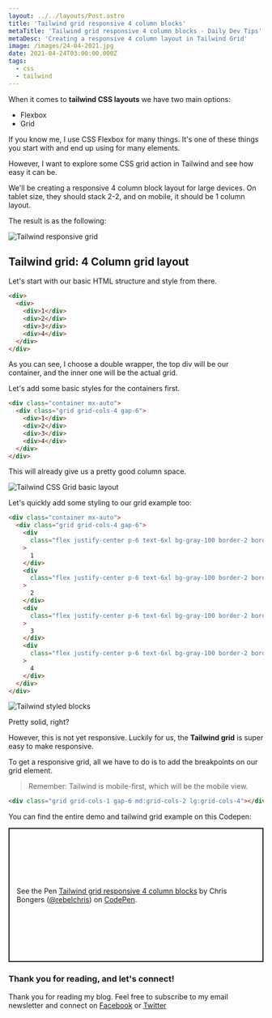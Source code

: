 ```yaml
---
layout: ../../layouts/Post.astro
title: 'Tailwind grid responsive 4 column blocks'
metaTitle: 'Tailwind grid responsive 4 column blocks - Daily Dev Tips'
metaDesc: 'Creating a responsive 4 column layout in Tailwind Grid'
image: /images/24-04-2021.jpg
date: 2021-04-24T03:00:00.000Z
tags:
  - css
  - tailwind
---
```


When it comes to **tailwind CSS layouts** we have two main options:

- Flexbox
- Grid

If you know me, I use CSS Flexbox for many things. It's one of these things you start with and end up using for many elements.

However, I want to explore some CSS grid action in Tailwind and see how easy it can be.

We'll be creating a responsive 4 column block layout for large devices. On tablet size, they should stack 2-2, and on mobile, it should be 1 column layout.

The result is as the following:

![Tailwind responsive grid](https://cdn.hashnode.com/res/hashnode/image/upload/v1618986443272/IjQSRq7cs.gif)

## Tailwind grid: 4 Column grid layout

Let's start with our basic HTML structure and style from there.

```html
<div>
  <div>
    <div>1</div>
    <div>2</div>
    <div>3</div>
    <div>4</div>
  </div>
</div>
```

As you can see, I choose a double wrapper, the top div will be our container, and the inner one will be the actual grid.

Let's add some basic styles for the containers first.

```html
<div class="container mx-auto">
  <div class="grid grid-cols-4 gap-6">
    <div>1</div>
    <div>2</div>
    <div>3</div>
    <div>4</div>
  </div>
</div>
```

This will already give us a pretty good column space.

![Tailwind CSS Grid basic layout](https://cdn.hashnode.com/res/hashnode/image/upload/v1618986077359/OwuEEURMW.png)

Let's quickly add some styling to our grid example too:

```html
<div class="container mx-auto">
  <div class="grid grid-cols-4 gap-6">
    <div
      class="flex justify-center p-6 text-6xl bg-gray-100 border-2 border-gray-300 rounded-xl"
    >
      1
    </div>
    <div
      class="flex justify-center p-6 text-6xl bg-gray-100 border-2 border-gray-300 rounded-xl"
    >
      2
    </div>
    <div
      class="flex justify-center p-6 text-6xl bg-gray-100 border-2 border-gray-300 rounded-xl"
    >
      3
    </div>
    <div
      class="flex justify-center p-6 text-6xl bg-gray-100 border-2 border-gray-300 rounded-xl"
    >
      4
    </div>
  </div>
</div>
```

![Tailwind styled blocks](https://cdn.hashnode.com/res/hashnode/image/upload/v1618986144693/fdfLmWpXd.png)

Pretty solid, right?

However, this is not yet responsive. Luckily for us, the **Tailwind grid** is super easy to make responsive.

To get a responsive grid, all we have to do is to add the breakpoints on our grid element.

> Remember: Tailwind is mobile-first, which will be the mobile view.

```html
<div class="grid grid-cols-1 gap-6 md:grid-cols-2 lg:grid-cols-4"></div>
```

You can find the entire demo and tailwind grid example on this Codepen:

<p class="codepen" data-height="265" data-theme-id="dark" data-default-tab="html,result" data-user="rebelchris" data-slug-hash="MWJPdOp" style="height: 265px; box-sizing: border-box; display: flex; align-items: center; justify-content: center; border: 2px solid; margin: 1em 0; padding: 1em;" data-pen-title="Tailwind grid responsive 4 column blocks">
  <span>See the Pen <a href="https://codepen.io/rebelchris/pen/MWJPdOp">
  Tailwind grid responsive 4 column blocks</a> by Chris Bongers (<a href="https://codepen.io/rebelchris">@rebelchris</a>)
  on <a href="https://codepen.io">CodePen</a>.</span>
</p>
<script async src="https://cpwebassets.codepen.io/assets/embed/ei.js"></script>

### Thank you for reading, and let's connect!

Thank you for reading my blog. Feel free to subscribe to my email newsletter and connect on [Facebook](https://www.facebook.com/DailyDevTipsBlog) or [Twitter](https://twitter.com/DailyDevTips1)
